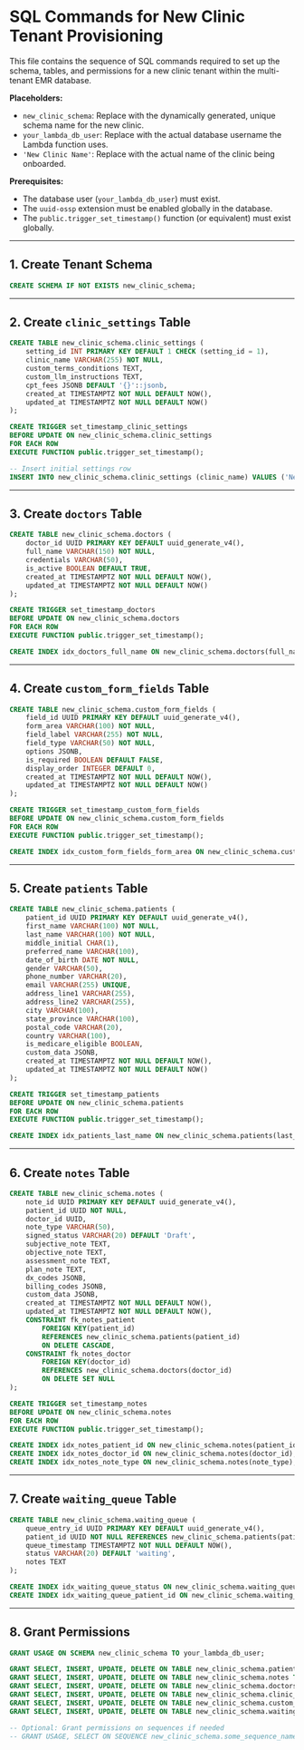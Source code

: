 # SQL Commands for New Clinic Tenant Provisioning

This file contains the sequence of SQL commands required to set up the schema, tables, and permissions for a new clinic tenant within the multi-tenant EMR database.

**Placeholders:**

*   `new_clinic_schema`: Replace with the dynamically generated, unique schema name for the new clinic.
*   `your_lambda_db_user`: Replace with the actual database username the Lambda function uses.
*   `'New Clinic Name'`: Replace with the actual name of the clinic being onboarded.

**Prerequisites:**

*   The database user (`your_lambda_db_user`) must exist.
*   The `uuid-ossp` extension must be enabled globally in the database.
*   The `public.trigger_set_timestamp()` function (or equivalent) must exist globally.

---

## 1. Create Tenant Schema

```sql
CREATE SCHEMA IF NOT EXISTS new_clinic_schema;
```

---

## 2. Create `clinic_settings` Table

```sql
CREATE TABLE new_clinic_schema.clinic_settings (
    setting_id INT PRIMARY KEY DEFAULT 1 CHECK (setting_id = 1),
    clinic_name VARCHAR(255) NOT NULL,
    custom_terms_conditions TEXT,
    custom_llm_instructions TEXT,
    cpt_fees JSONB DEFAULT '{}'::jsonb,
    created_at TIMESTAMPTZ NOT NULL DEFAULT NOW(),
    updated_at TIMESTAMPTZ NOT NULL DEFAULT NOW()
);

CREATE TRIGGER set_timestamp_clinic_settings
BEFORE UPDATE ON new_clinic_schema.clinic_settings
FOR EACH ROW
EXECUTE FUNCTION public.trigger_set_timestamp();

-- Insert initial settings row
INSERT INTO new_clinic_schema.clinic_settings (clinic_name) VALUES ('New Clinic Name');
```

---

## 3. Create `doctors` Table

```sql
CREATE TABLE new_clinic_schema.doctors (
    doctor_id UUID PRIMARY KEY DEFAULT uuid_generate_v4(),
    full_name VARCHAR(150) NOT NULL,
    credentials VARCHAR(50),
    is_active BOOLEAN DEFAULT TRUE,
    created_at TIMESTAMPTZ NOT NULL DEFAULT NOW(),
    updated_at TIMESTAMPTZ NOT NULL DEFAULT NOW()
);

CREATE TRIGGER set_timestamp_doctors
BEFORE UPDATE ON new_clinic_schema.doctors
FOR EACH ROW
EXECUTE FUNCTION public.trigger_set_timestamp();

CREATE INDEX idx_doctors_full_name ON new_clinic_schema.doctors(full_name);
```

---

## 4. Create `custom_form_fields` Table

```sql
CREATE TABLE new_clinic_schema.custom_form_fields (
    field_id UUID PRIMARY KEY DEFAULT uuid_generate_v4(),
    form_area VARCHAR(100) NOT NULL,
    field_label VARCHAR(255) NOT NULL,
    field_type VARCHAR(50) NOT NULL,
    options JSONB,
    is_required BOOLEAN DEFAULT FALSE,
    display_order INTEGER DEFAULT 0,
    created_at TIMESTAMPTZ NOT NULL DEFAULT NOW(),
    updated_at TIMESTAMPTZ NOT NULL DEFAULT NOW()
);

CREATE TRIGGER set_timestamp_custom_form_fields
BEFORE UPDATE ON new_clinic_schema.custom_form_fields
FOR EACH ROW
EXECUTE FUNCTION public.trigger_set_timestamp();

CREATE INDEX idx_custom_form_fields_form_area ON new_clinic_schema.custom_form_fields(form_area);
```

---

## 5. Create `patients` Table

```sql
CREATE TABLE new_clinic_schema.patients (
    patient_id UUID PRIMARY KEY DEFAULT uuid_generate_v4(),
    first_name VARCHAR(100) NOT NULL,
    last_name VARCHAR(100) NOT NULL,
    middle_initial CHAR(1),
    preferred_name VARCHAR(100),
    date_of_birth DATE NOT NULL,
    gender VARCHAR(50),
    phone_number VARCHAR(20),
    email VARCHAR(255) UNIQUE,
    address_line1 VARCHAR(255),
    address_line2 VARCHAR(255),
    city VARCHAR(100),
    state_province VARCHAR(100),
    postal_code VARCHAR(20),
    country VARCHAR(100),
    is_medicare_eligible BOOLEAN,
    custom_data JSONB,
    created_at TIMESTAMPTZ NOT NULL DEFAULT NOW(),
    updated_at TIMESTAMPTZ NOT NULL DEFAULT NOW()
);

CREATE TRIGGER set_timestamp_patients
BEFORE UPDATE ON new_clinic_schema.patients
FOR EACH ROW
EXECUTE FUNCTION public.trigger_set_timestamp();

CREATE INDEX idx_patients_last_name ON new_clinic_schema.patients(last_name);
```

---

## 6. Create `notes` Table

```sql
CREATE TABLE new_clinic_schema.notes (
    note_id UUID PRIMARY KEY DEFAULT uuid_generate_v4(),
    patient_id UUID NOT NULL,
    doctor_id UUID,
    note_type VARCHAR(50),
    signed_status VARCHAR(20) DEFAULT 'Draft',
    subjective_note TEXT,
    objective_note TEXT,
    assessment_note TEXT,
    plan_note TEXT,
    dx_codes JSONB,
    billing_codes JSONB,
    custom_data JSONB,
    created_at TIMESTAMPTZ NOT NULL DEFAULT NOW(),
    updated_at TIMESTAMPTZ NOT NULL DEFAULT NOW(),
    CONSTRAINT fk_notes_patient
        FOREIGN KEY(patient_id)
        REFERENCES new_clinic_schema.patients(patient_id)
        ON DELETE CASCADE,
    CONSTRAINT fk_notes_doctor
        FOREIGN KEY(doctor_id)
        REFERENCES new_clinic_schema.doctors(doctor_id)
        ON DELETE SET NULL
);

CREATE TRIGGER set_timestamp_notes
BEFORE UPDATE ON new_clinic_schema.notes
FOR EACH ROW
EXECUTE FUNCTION public.trigger_set_timestamp();

CREATE INDEX idx_notes_patient_id ON new_clinic_schema.notes(patient_id);
CREATE INDEX idx_notes_doctor_id ON new_clinic_schema.notes(doctor_id);
CREATE INDEX idx_notes_note_type ON new_clinic_schema.notes(note_type);
```

---

## 7. Create `waiting_queue` Table

```sql
CREATE TABLE new_clinic_schema.waiting_queue (
    queue_entry_id UUID PRIMARY KEY DEFAULT uuid_generate_v4(),
    patient_id UUID NOT NULL REFERENCES new_clinic_schema.patients(patient_id) ON DELETE CASCADE,
    queue_timestamp TIMESTAMPTZ NOT NULL DEFAULT NOW(),
    status VARCHAR(20) DEFAULT 'waiting',
    notes TEXT
);

CREATE INDEX idx_waiting_queue_status ON new_clinic_schema.waiting_queue(status);
CREATE INDEX idx_waiting_queue_patient_id ON new_clinic_schema.waiting_queue(patient_id);
```

---

## 8. Grant Permissions

```sql
GRANT USAGE ON SCHEMA new_clinic_schema TO your_lambda_db_user;

GRANT SELECT, INSERT, UPDATE, DELETE ON TABLE new_clinic_schema.patients TO your_lambda_db_user;
GRANT SELECT, INSERT, UPDATE, DELETE ON TABLE new_clinic_schema.notes TO your_lambda_db_user;
GRANT SELECT, INSERT, UPDATE, DELETE ON TABLE new_clinic_schema.doctors TO your_lambda_db_user;
GRANT SELECT, INSERT, UPDATE, DELETE ON TABLE new_clinic_schema.clinic_settings TO your_lambda_db_user;
GRANT SELECT, INSERT, UPDATE, DELETE ON TABLE new_clinic_schema.custom_form_fields TO your_lambda_db_user;
GRANT SELECT, INSERT, UPDATE, DELETE ON TABLE new_clinic_schema.waiting_queue TO your_lambda_db_user;

-- Optional: Grant permissions on sequences if needed
-- GRANT USAGE, SELECT ON SEQUENCE new_clinic_schema.some_sequence_name TO your_lambda_db_user;